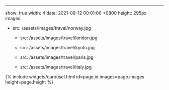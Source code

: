 ---
show: true
width: 4
date: 2021-09-12 00:01:00 +0800
height: 295px
images:
- src: /assets/images/travel/norway.jpg
    
    
  - src: /assets/images/travel/london.jpg
    
  - src: /assets/images/travel/kyoto.jpg
    
  - src: /assets/images/travel/paris.jpg
    
  - src: /assets/images/travel/italy.jpg
   
{% include widgets/carousel.html id=page.id images=page.images height=page.height %}
